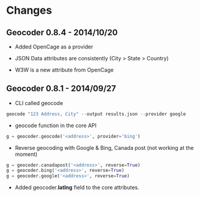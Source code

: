 # Changes

## Geocoder 0.8.4 - 2014/10/20

- Added OpenCage as a provider

- JSON Data attributes are consistently (City > State > Country)

- W3W is a new attribute from OpenCage


## Geocoder 0.8.1 - 2014/09/27

- CLI called geocode
```python
geocode "123 Address, City" --output results.json --provider google
```
- geocode function in the core API
```python
g = geocoder.geocode('<address>', provider='bing')
```
- Reverse geocoding with Google & Bing, Canada post (not working at the moment)
```python
g = geocoder.canadapost('<address>', reverse=True)
g = geocoder.bing('<address>', reverse=True)
g = geocoder.google('<address>', reverse=True)
```
- Added geocoder.**latlng** field to the core attributes.
